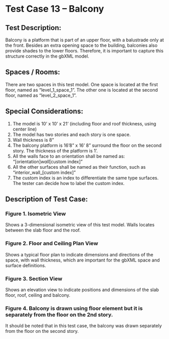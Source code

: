 # Test Case 13 – Balcony
## Test Description:
Balcony is a platform that is part of an upper floor, with a balustrade only at the front. Besides an extra opening space to the building, balconies also provide shades to the lower floors. Therefore, it is important to capture this structure correctly in the gbXML model.
## Spaces / Rooms:
There are two spaces in this test model. One space is located at the first floor, named as “level_1_space_1”. The other one is located at the second floor, named as “level_2_space_1”.
## Special Considerations:
1.	The model is 10’ x 10’ x 21’ (including floor and roof thickness, using center line)
2.	The model has two stories and each story is one space.
3.	Wall thickness is 8”
4.	The balcony platform is 16’8” x 16’ 8” surround the floor on the second story. The thickness of the platform is 1’.
5.	All the walls face to an orientation shall be named as: “[orientation]_wall_[custom index]”
6.	All the other surfaces shall be named as their function, such as “interior_wall_[custom index]”
7.	The custom index is an index to differentiate the same type surfaces. The tester can decide how to label the custom index.




## Description of Test Case:
### Figure 1. Isometric View
Shows a 3-dimensional isometric view of this test model. Walls locates between the slab floor and the roof.
### Figure 2. Floor and Ceiling Plan View
Shows a typical floor plan to indicate dimensions and directions of the space, with wall thickness, which are important for the gbXML space and surface definitions.  

### Figure 3. Section View
Shows an elevation view to indicate positions and dimensions of the slab floor, roof, ceiling and balcony.

### Figure 4. Balcony is drawn using floor element but it is separately from the floor on the 2nd story.
It should be noted that in this test case, the balcony was drawn separately from the floor on the second story.
